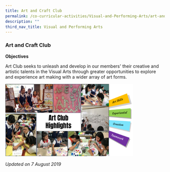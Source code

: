 ```yaml
---
title: Art and Craft Club
permalink: /co-curricular-activities/Visual-and-Performing-Arts/art-and-craft-club
description: ""
third_nav_title: Visual and Performing Arts
---
```

### Art and Craft Club

**Objectives**

Art Club seeks to unleash and develop in our members' their creative and artistic talents in the Visual Arts through greater opportunities to explore and experience art making with a wider array of art forms.

<img src="/images/vpa2.png" 
     style="width:80%">
		 
*Updated on 7 August 2019*